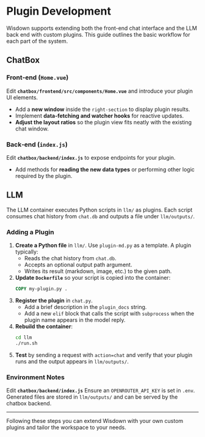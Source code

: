 # Plugin Development

Wisdown supports extending both the front-end chat interface and the LLM back end with custom plugins.  This guide outlines the basic workflow for each part of the system.

## ChatBox
### Front‑end (`Home.vue`)

Edit **`chatbox/frontend/src/components/Home.vue`** and introduce your plugin UI elements.

* Add a **new window** inside the `right-section` to display plugin results.
* Implement **data-fetching and watcher hooks** for reactive updates.
* **Adjust the layout ratios** so the plugin view fits neatly with the existing chat window.

### Back‑end (`index.js`)

Edit **`chatbox/backend/index.js`** to expose endpoints for your plugin.

* Add methods for **reading the new data types** or performing other logic required by the plugin.

## LLM

The LLM container executes Python scripts in `llm/` as plugins.  Each script consumes chat history from `chat.db` and outputs a file under `llm/outputs/`.

### Adding a Plugin

1. **Create a Python file** in `llm/`.  Use `plugin-md.py` as a template.  A plugin typically:
   - Reads the chat history from `chat.db`.
   - Accepts an optional output path argument.
   - Writes its result (markdown, image, etc.) to the given path.
2. **Update `Dockerfile`** so your script is copied into the container:
   ```Dockerfile
   COPY my-plugin.py .
   ```
3. **Register the plugin** in `chat.py`.
   - Add a brief description in the `plugin_docs` string.
   - Add a new `elif` block that calls the script with `subprocess` when the plugin name appears in the model reply.
4. **Rebuild the container**:
   ```bash
   cd llm
   ./run.sh
   ```
5. **Test** by sending a request with `action=chat` and verify that your plugin runs and the output appears in `llm/outputs/`.

### Environment Notes

Edit **`chatbox/backend/index.js`**
Ensure an `OPENROUTER_API_KEY` is set in `.env`.  Generated files are stored in `llm/outputs/` and can be served by the chatbox backend.

---

Following these steps you can extend Wisdown with your own custom plugins and tailor the workspace to your needs.